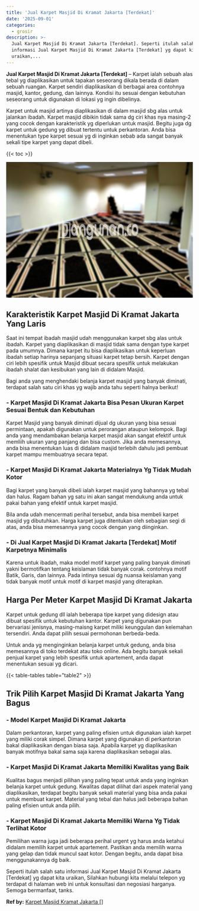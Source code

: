 ```yaml
---
title: 'Jual Karpet Masjid Di Kramat Jakarta [Terdekat]'
date: '2025-09-01'
categories:
  - grosir
description: >-
  Jual Karpet Masjid Di Kramat Jakarta [Terdekat]. Seperti itulah salah satu
  informasi Jual Karpet Masjid Di Kramat Jakarta [Terdekat] yg dapat kita
  uraikan,...
---
```


**Jual Karpet Masjid Di Kramat Jakarta \[Terdekat\]** – Karpet ialah sebuah alas tebal yg diaplikasikan untuk tapakan seseorang dikala berada di dalam sebuah ruangan. Karpet sendiri diaplikasikan di berbagai area contohnya masjid, kantor, gedung, dan lainnya. Kondisi itu sesuai dengan kebutuhan seseorang untuk digunakan di lokasi yg ingin dibelinya.

Karpet untuk masjid artinya diaplikasikan di dalam masjid sbg alas untuk jalankan ibadah. Karpet masjid dibikin tidak sama dg ciri khas nya masing-2 yang cocok dengan karakteristik yg diperlukan untuk masjid. Begitu juga dg karpet untuk gedung yg dibuat tertentu untuk perkantoran. Anda bisa menentukan type karpet sesuai yg di inginkan sebab ada sangat banyak sekali tipe karpet yang dapat dibeli.

{{< toc >}}

![Jual Karpet Masjid Di Kramat Jakarta [Terdekat]](/images/grosir-karpet-murah-57.png)

## Karakteristik Karpet Masjid Di Kramat Jakarta Yang Laris

Saat ini tempat ibadah masjid udah menggunakan karpet sbg alas untuk ibadah. Karpet yang diaplikasikan di masjid tidak sama dengan type karpet pada umumnya. Dimana karpet itu bisa diaplikasikan untuk keperluan ibadah setiap harinya sepanjang situasi karpet tetap bersih. Karpet dengan ciri lebih spesifik untuk Masjid dibuat secara spesifik untuk melakukan ibadah shalat dan kesibukan yang lain di didalam Masjid.

Bagi anda yang menghendaki belanja karpet masjid yang banyak diminati, terdapat salah satu ciri khas yg wajib anda tahu seperti halnya berikut!

### \- Karpet Masjid Di Kramat Jakarta Bisa Pesan Ukuran Karpet Sesuai Bentuk dan Kebutuhan

Karpet Masjid yang banyak diminati dijual dg ukuran yang bisa sesuai permintaan, apakah digunakan untuk perorangan ataupun kelompok. Bagi anda yang mendambakan belanja karpet masjid akan sangat efektif untuk memliih ukuran yang panjang dan bisa custom. Jika anda memesannya, anda bisa menentukan luas di didalam masjid terlebih dahulu jadi pembuat karpet mampu membuatnya secara tepat.

### \- Karpet Masjid Di Kramat Jakarta Materialnya Yg Tidak Mudah Kotor

Bagi karpet yang banyak dibeli ialah karpet masjid yang bahannya yg tebal dan halus. Ragam bahan yg satu ini akan sangat mendukung anda untuk pakai bahan yang efektif untuk karpet masjid.

Bila anda udah mencermati perihal tersebut, anda bisa membeli karpet masjid yg dibutuhkan. Harga karpet juga ditentukan oleh sebagian segi di atas, anda bisa memesannya yang cocok dengan yang diinginkan.

### \- Di Jual Karpet Masjid Di Kramat Jakarta \[Terdekat\] Motif Karpetnya Minimalis

Karena untuk ibadah, maka model motif karpet yang paling banyak diminati yakni bermotifkan tentang keislaman tidak banyak corak. contohnya motif Batik, Garis, dan lainnya. Pada intinya sesuai dg nuansa keislaman yang tidak banyak motif untuk motif di karpet masjid yang diterapkan.

## Harga Per Meter Karpet Masjid Di Kramat Jakarta

Karpet untuk gedung dll ialah beberapa tipe karpet yang didesign atau dibuat spesifik untuk kebutuhan kantor. Karpet yang digunakan pun bervariasi jenisnya, masing-maisng karpet miliki keunggulan dan kelemahan tersendiri. Anda dapat pilih sesuai permohonan berbeda-beda.

Untuk anda yg menginginkan belanja karpet untuk gedung, anda bisa memesannya di toko terdekat atau toko online. Ada begitu banyak sekali penjual karpet yang lebih spesifik untuk apartement, anda dapat menentukan sesuai yg dicari.

{{< table-tables table="table2" >}}

## Trik Pilih Karpet Masjid Di Kramat Jakarta Yang Bagus

### \- Model Karpet Masjid Di Kramat Jakarta

Dalam perkantoran, karpet yang paling efisien untuk digunakan ialah karpet yang miliki corak simpel. Dimana karpet yang digunakan di perkantoran bakal diaplikasikan dengan biasa saja. Apabila karpet yg diaplikasikan banyak motifnya bakal sama saja karena diaplikasikan sebagai alas.

### \- Karpet Masjid Di Kramat Jakarta Memiliki Kwalitas yang Baik

Kualitas bagus menjadi pilihan yang paling tepat untuk anda yang inginkan belanja karpet untuk gedung. Kwalitas dapat dilihat dari aspek material yang diaplikasikan, terdapat begitu banyak sekali material yang bisa anda pakai untuk membuat karpet. Material yang tebal dan halus jadi beberapa bahan paling efisien untuk anda pilih.

### \- Karpet Masjid Di Kramat Jakarta Memiliki Warna Yg Tidak Terlihat Kotor

Pemilihan warna juga jadi beberapa perihal urgent yg harus anda ketahui didalam memilih karpet untuk apartement. Pastikan anda memilih warna yang gelap dan tidak muncul saat kotor. Dengan begitu, anda dapat bisa menggunakannya dg baik.

Seperti itulah salah satu informasi Jual Karpet Masjid Di Kramat Jakarta \[Terdekat\] yg dapat kita uraikan, Silahkan hubungi kita melalui telepon yg terdapat di halaman web ini untuk konsultasi dan negosiasi harganya. Semoga bermanfaat, tanks.

**Ref by:**  [Karpet Masjid Kramat Jakarta []](https://id.wikipedia.org/wiki/Karpet)
